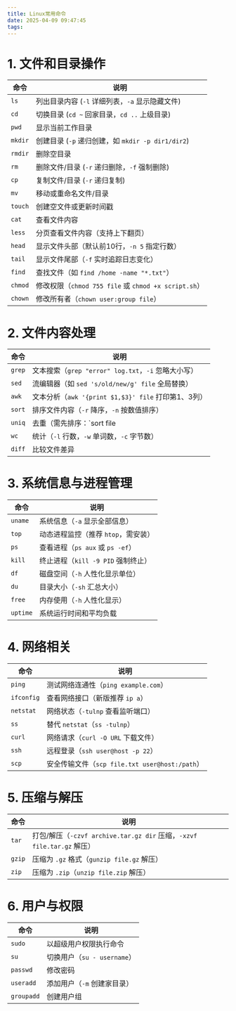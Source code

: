 ```yaml
---
title: Linux常用命令
date: 2025-04-09 09:47:45
tags:
---
```


# 1. 文件和目录操作
| 命令       | 说明                                                                 |
|------------|----------------------------------------------------------------------|
| `ls`       | 列出目录内容 (`-l` 详细列表，`-a` 显示隐藏文件)                      |
| `cd`       | 切换目录 (`cd ~` 回家目录，`cd ..` 上级目录)                         |
| `pwd`      | 显示当前工作目录                                                     |
| `mkdir`    | 创建目录 (`-p` 递归创建，如 `mkdir -p dir1/dir2`)                   |
| `rmdir`    | 删除空目录                                                           |
| `rm`       | 删除文件/目录 (`-r` 递归删除，`-f` 强制删除)                         |
| `cp`       | 复制文件/目录 (`-r` 递归复制)                                        |
| `mv`       | 移动或重命名文件/目录                                                |
| `touch`    | 创建空文件或更新时间戳                                               |
| `cat`      | 查看文件内容                                                         |
| `less`     | 分页查看文件内容（支持上下翻页）                                     |
| `head`     | 显示文件头部（默认前10行，`-n 5` 指定行数）                          |
| `tail`     | 显示文件尾部（`-f` 实时追踪日志变化）                                |
| `find`     | 查找文件（如 `find /home -name "*.txt"`）                            |
| `chmod`    | 修改权限（`chmod 755 file` 或 `chmod +x script.sh`）                 |
| `chown`    | 修改所有者（`chown user:group file`）                                |

# 2. 文件内容处理
| 命令       | 说明                                                                 |
|------------|----------------------------------------------------------------------|
| `grep`     | 文本搜索（`grep "error" log.txt`，`-i` 忽略大小写）                  |
| `sed`      | 流编辑器（如 `sed 's/old/new/g' file` 全局替换）                    |
| `awk`      | 文本分析（`awk '{print $1,$3}' file` 打印第1、3列）                  |
| `sort`     | 排序文件内容（`-r` 降序，`-n` 按数值排序）                           |
| `uniq`     | 去重（需先排序：`sort file | uniq`）                                |
| `wc`       | 统计（`-l` 行数，`-w` 单词数，`-c` 字节数）                         |
| `diff`     | 比较文件差异                                                         |

# 3. 系统信息与进程管理
| 命令       | 说明                                                                 |
|------------|----------------------------------------------------------------------|
| `uname`    | 系统信息（`-a` 显示全部信息）                                        |
| `top`      | 动态进程监控（推荐 `htop`，需安装）                                  |
| `ps`       | 查看进程（`ps aux` 或 `ps -ef`）                                    |
| `kill`     | 终止进程（`kill -9 PID` 强制终止）                                   |
| `df`       | 磁盘空间（`-h` 人性化显示单位）                                       |
| `du`       | 目录大小（`-sh` 汇总大小）                                           |
| `free`     | 内存使用（`-h` 人性化显示）                                          |
| `uptime`   | 系统运行时间和平均负载                                               |

# 4. 网络相关
| 命令       | 说明                                                                 |
|------------|----------------------------------------------------------------------|
| `ping`     | 测试网络连通性（`ping example.com`）                                 |
| `ifconfig` | 查看网络接口（新版推荐 `ip a`）                                      |
| `netstat`  | 网络状态（`-tulnp` 查看监听端口）                                    |
| `ss`       | 替代 `netstat`（`ss -tulnp`）                                        |
| `curl`     | 网络请求（`curl -O URL` 下载文件）                                   |
| `ssh`      | 远程登录（`ssh user@host -p 22`）                                    |
| `scp`      | 安全传输文件（`scp file.txt user@host:/path`）                       |

# 5. 压缩与解压
| 命令       | 说明                                                                 |
|------------|----------------------------------------------------------------------|
| `tar`      | 打包/解压（`-czvf archive.tar.gz dir` 压缩，`-xzvf file.tar.gz` 解压）|
| `gzip`     | 压缩为 `.gz` 格式（`gunzip file.gz` 解压）                          |
| `zip`      | 压缩为 `.zip`（`unzip file.zip` 解压）                              |

# 6. 用户与权限
| 命令       | 说明                                                                 |
|------------|----------------------------------------------------------------------|
| `sudo`     | 以超级用户权限执行命令                                               |
| `su`       | 切换用户（`su - username`）                                         |
| `passwd`   | 修改密码                                                             |
| `useradd`  | 添加用户（`-m` 创建家目录）                                         |
| `groupadd` | 创建用户组                                                           |
